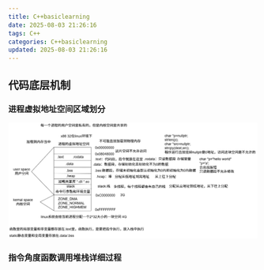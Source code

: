 ```yaml
---
title: C++basiclearning
date: 2025-08-03 21:26:16
tags: C++
categories: C++basiclearning
updated: 2025-08-03 21:26:16
---
```


## 代码底层机制

### 进程虚拟地址空间区域划分

![1](C-basiclearning/1.png)

### 指令角度函数调用堆栈详细过程